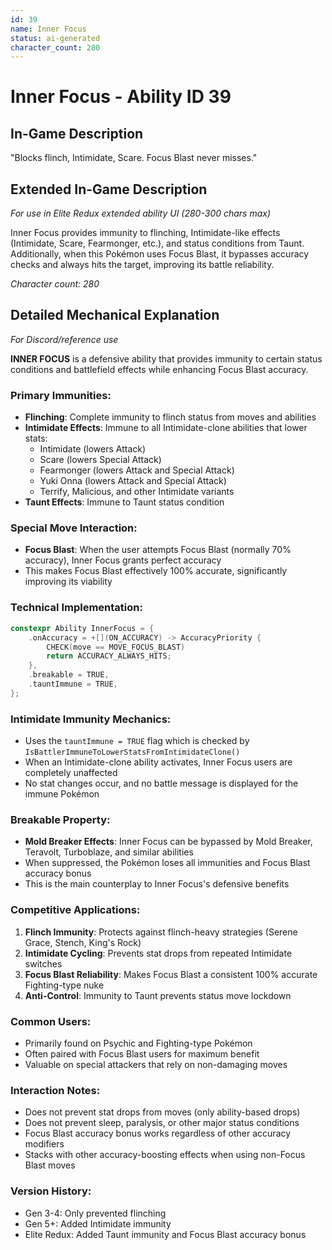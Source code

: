 ```yaml
---
id: 39
name: Inner Focus
status: ai-generated
character_count: 280
---
```


# Inner Focus - Ability ID 39

## In-Game Description
"Blocks flinch, Intimidate, Scare. Focus Blast never misses."

## Extended In-Game Description
*For use in Elite Redux extended ability UI (280-300 chars max)*

Inner Focus provides immunity to flinching, Intimidate-like effects (Intimidate, Scare, Fearmonger, etc.), and status conditions from Taunt. Additionally, when this Pokémon uses Focus Blast, it bypasses accuracy checks and always hits the target, improving its battle reliability.

*Character count: 280*

## Detailed Mechanical Explanation
*For Discord/reference use*

**INNER FOCUS** is a defensive ability that provides immunity to certain status conditions and battlefield effects while enhancing Focus Blast accuracy.

### Primary Immunities:
- **Flinching**: Complete immunity to flinch status from moves and abilities
- **Intimidate Effects**: Immune to all Intimidate-clone abilities that lower stats:
  - Intimidate (lowers Attack)
  - Scare (lowers Special Attack)
  - Fearmonger (lowers Attack and Special Attack)
  - Yuki Onna (lowers Attack and Special Attack)
  - Terrify, Malicious, and other Intimidate variants
- **Taunt Effects**: Immune to Taunt status condition

### Special Move Interaction:
- **Focus Blast**: When the user attempts Focus Blast (normally 70% accuracy), Inner Focus grants perfect accuracy
- This makes Focus Blast effectively 100% accurate, significantly improving its viability

### Technical Implementation:
```c
constexpr Ability InnerFocus = {
    .onAccuracy = +[](ON_ACCURACY) -> AccuracyPriority {
        CHECK(move == MOVE_FOCUS_BLAST)
        return ACCURACY_ALWAYS_HITS;
    },
    .breakable = TRUE,
    .tauntImmune = TRUE,
};
```

### Intimidate Immunity Mechanics:
- Uses the `tauntImmune = TRUE` flag which is checked by `IsBattlerImmuneToLowerStatsFromIntimidateClone()`
- When an Intimidate-clone ability activates, Inner Focus users are completely unaffected
- No stat changes occur, and no battle message is displayed for the immune Pokémon

### Breakable Property:
- **Mold Breaker Effects**: Inner Focus can be bypassed by Mold Breaker, Teravolt, Turboblaze, and similar abilities
- When suppressed, the Pokémon loses all immunities and Focus Blast accuracy bonus
- This is the main counterplay to Inner Focus's defensive benefits

### Competitive Applications:
1. **Flinch Immunity**: Protects against flinch-heavy strategies (Serene Grace, Stench, King's Rock)
2. **Intimidate Cycling**: Prevents stat drops from repeated Intimidate switches
3. **Focus Blast Reliability**: Makes Focus Blast a consistent 100% accurate Fighting-type nuke
4. **Anti-Control**: Immunity to Taunt prevents status move lockdown

### Common Users:
- Primarily found on Psychic and Fighting-type Pokémon
- Often paired with Focus Blast users for maximum benefit
- Valuable on special attackers that rely on non-damaging moves

### Interaction Notes:
- Does not prevent stat drops from moves (only ability-based drops)
- Does not prevent sleep, paralysis, or other major status conditions
- Focus Blast accuracy bonus works regardless of other accuracy modifiers
- Stacks with other accuracy-boosting effects when using non-Focus Blast moves

### Version History:
- Gen 3-4: Only prevented flinching
- Gen 5+: Added Intimidate immunity
- Elite Redux: Added Taunt immunity and Focus Blast accuracy bonus